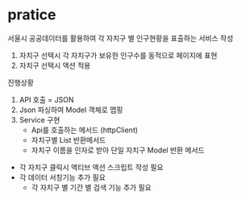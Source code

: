 # pratice

서울시 공공데이터를 활용하여 각 자치구 별 인구현황을 표출하는 서비스 작성

1. 자치구 선택시 각 자치구가 보유한 인구수를 동적으로 페이지에 표현
2. 자치구 선택시 액션 적용


진행상황
1. API 호출 = JSON
2. Json 파싱하여 Model 객체로 맵핑
3. Service 구현 
   - Api를 호출하는 메서드 (httpClient)
   - 자치구별 List 반환메서드
   - 자치구 이름을 인자로 받아 단일 자치구 Model 반환 메서드 

* 각 자치구 클릭시 액티브 액션 스크립트 작성 필요
* 각 데이터 서칭기능 추가 필요
  - 각 자치구 별 기간 별 검색 기능 추가 필요
  
